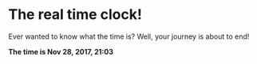 # The real time clock!

Ever wanted to know what the time is? Well, your journey is about to end!

**The time is Nov 28, 2017, 21:03**
